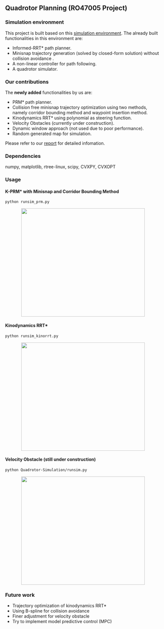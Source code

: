 ## Quadrotor Planning (RO47005 Project)

### Simulation environment
This project is built based on this [simulation environment](https://github.com/Bharath2/Quadrotor-Simulation).  The already built functionalities in this environment are:

- Informed-RRT* path planner.
- Minisnap trajectory generation (solved by closed-form solution) without collision avoidance .
- A non-linear controller for path following.
- A quadrotor simulator.

### Our contributions
The **newly added** functionalities by us are:

- PRM* path planner.
- Collision free minisnap trajectory optimization using two methods, namely corridor bounding method and waypoint insertion method.
- Kinodynamics RRT* using polynomial as steering function.
- Velocity Obstacles (currently under construction).
- Dynamic window approach (not used due to poor performance).
- Random generated map for simulation.

Please refer to our [report](/RO47005_FinalReport.pdf) for detailed infomation.

### Dependencies
numpy, matplotlib, rtree-linux, scipy, CVXPY, CVXOPT

### Usage
#### K-PRM* with Minisnap and Corridor Bounding Method
```
python runsim_prm.py
```
<div align=center>
<img width="400" height="350" src="https://github.com/MarcoSchouten/Planning_Project/blob/main/imgs/k_prm.gif"/>
</div>

#### Kinodynamics RRT*
```
python runsim_kinorrt.py
```
<div align=center>
<img width="400" height="350" src="https://github.com/MarcoSchouten/Planning_Project/blob/main/imgs/kino_rrt.gif"/>
</div>

#### Velocity Obstacle (still under construction)
```
python Quadrotor-Simulation/runsim.py
```
<div align=center>
<img width="400" height="350" src="https://github.com/MarcoSchouten/Planning_Project/blob/main/imgs/vo.gif"/>
</div>

### Future work
- Trajectory optimization of kinodynamics RRT*
- Using B-spline for collision avoidance
- Finer adjustment for velocity obstacle 
- Try to implement model predictive control (MPC)
